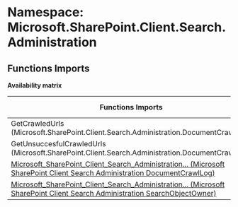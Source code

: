 # Namespace: Microsoft.SharePoint.Client.Search.Administration

## Functions Imports

**Availability matrix**

Functions Imports | SPO | SP 2019 | SP 2016 | SP 2013
----------|:---:|:-------:|:-------:|:-------:
GetCrawledUrls (Microsoft.SharePoint.Client.Search.Administration.DocumentCrawlLog) | ✅ | ✅ | ✅ | ✅
GetUnsuccesfulCrawledUrls (Microsoft.SharePoint.Client.Search.Administration.DocumentCrawlLog) | ✅ | ❌ | ❌ | ❌
[<span title="Microsoft_SharePoint_Client_Search_Administration_DocumentCrawlLog">Microsoft_SharePoint_Client_Search_Administration...</span> (Microsoft SharePoint Client Search Administration DocumentCrawlLog)](./Functions/Microsoft_SharePoint_Client_Search_Administration_DocumentCrawlLog.md) | ❌ | ❌ | ❌ | ✅
[<span title="Microsoft_SharePoint_Client_Search_Administration_SearchObjectOwner">Microsoft_SharePoint_Client_Search_Administration...</span> (Microsoft SharePoint Client Search Administration SearchObjectOwner)](./Functions/Microsoft_SharePoint_Client_Search_Administration_SearchObjectOwner.md) | ❌ | ❌ | ❌ | ✅